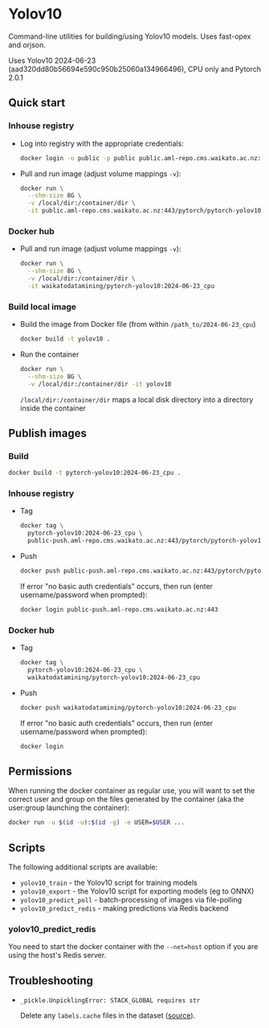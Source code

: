 # Yolov10

Command-line utilities for building/using Yolov10 models. Uses fast-opex and orjson.

Uses Yolov10 2024-06-23 (aad320dd80b56694e590c950b25060a134966496), CPU only and Pytorch 2.0.1


## Quick start

### Inhouse registry

* Log into registry with the appropriate credentials:

  ```bash
  docker login -u public -p public public.aml-repo.cms.waikato.ac.nz:443 
  ```

* Pull and run image (adjust volume mappings `-v`):

  ```bash
  docker run \
    --shm-size 8G \
    -v /local/dir:/container/dir \
    -it public.aml-repo.cms.waikato.ac.nz:443/pytorch/pytorch-yolov10:2024-06-23_cpu
  ```

### Docker hub

* Pull and run image (adjust volume mappings `-v`):

  ```bash
  docker run \
    --shm-size 8G \
    -v /local/dir:/container/dir \
    -it waikatodatamining/pytorch-yolov10:2024-06-23_cpu
  ```

### Build local image

* Build the image from Docker file (from within `/path_to/2024-06-23_cpu`)

  ```bash
  docker build -t yolov10 .
  ```
  
* Run the container

  ```bash
  docker run \
    --shm-size 8G \
    -v /local/dir:/container/dir -it yolov10
  ```
  `/local/dir:/container/dir` maps a local disk directory into a directory inside the container


## Publish images

### Build

```bash
docker build -t pytorch-yolov10:2024-06-23_cpu .
```

### Inhouse registry  
  
* Tag

  ```bash
  docker tag \
    pytorch-yolov10:2024-06-23_cpu \
    public-push.aml-repo.cms.waikato.ac.nz:443/pytorch/pytorch-yolov10:2024-06-23_cpu
  ```
  
* Push

  ```bash
  docker push public-push.aml-repo.cms.waikato.ac.nz:443/pytorch/pytorch-yolov10:2024-06-23_cpu
  ```
  If error "no basic auth credentials" occurs, then run (enter username/password when prompted):
  
  ```bash
  docker login public-push.aml-repo.cms.waikato.ac.nz:443
  ```

### Docker hub  
  
* Tag

  ```bash
  docker tag \
    pytorch-yolov10:2024-06-23_cpu \
    waikatodatamining/pytorch-yolov10:2024-06-23_cpu
  ```
  
* Push

  ```bash
  docker push waikatodatamining/pytorch-yolov10:2024-06-23_cpu
  ```
  If error "no basic auth credentials" occurs, then run (enter username/password when prompted):
  
  ```bash
  docker login
  ```


## Permissions

When running the docker container as regular use, you will want to set the correct
user and group on the files generated by the container (aka the user:group launching
the container):

```bash
docker run -u $(id -u):$(id -g) -e USER=$USER ...
```


## Scripts

The following additional scripts are available:

* `yolov10_train` - the Yolov10 script for training models
* `yolov10_export` - the Yolov10 script for exporting models (eg to ONNX)
* `yolov10_predict_poll` - batch-processing of images via file-polling
* `yolov10_predict_redis` - making predictions via Redis backend


### yolov10_predict_redis
 
You need to start the docker container with the `--net=host` option if you are using the host's Redis server.


## Troubleshooting

* `_pickle.UnpicklingError: STACK_GLOBAL requires str`

  Delete any `labels.cache` files in the dataset ([source](https://github.com/WongKinYiu/yolov10/issues/163)).

